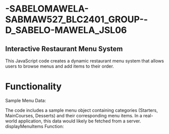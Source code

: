 # -SABELOMAWELA-SABMAW527_BLC2401_GROUP--D_SABELO-MAWELA_JSL06

## Interactive Restaurant Menu System
This JavaScript code creates a dynamic restaurant menu system that allows users to browse menus and add items to their order.

# Functionality
Sample Menu Data:

The code includes a sample menu object containing categories (Starters, MainCourses, Desserts) and their corresponding menu items.
In a real-world application, this data would likely be fetched from a server.
displayMenuItems Function:

